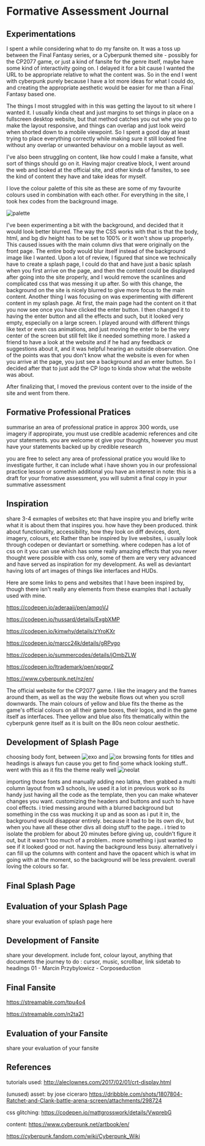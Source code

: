 # Formative Assessment Journal

## Experimentations

I spent a while considering what to do my fansite on. It was a toss up between the Final Fantasy series, or a Cyberpunk themed site - possibly for the CP2077 game, or just a kind of fansite for the genre itself, maybe have some kind of interactivity going on. I delayed it for a bit cause I wanted the URL to be appropriate relative to what the content was. So in the end I went with cyberpunk purely because I have a lot more ideas for what I could do, and creating the appropriate aesthetic would be easier for me than a Final Fantasy based one.

The things I most struggled with in this was getting the layout to sit where I wanted it. I usually kinda cheat and just margins to set things in place on a fullscreen desktop website, but that method catches you out whe you go to make the layout responsive, and things can overlap and just look weird when shorted down to a mobile viewpoint. So I spent a good day at least trying to place everything correctly while making sure it still looked fine without any overlap or unwanted behaviour on a mobile layout as well.

I've also been struggling on content, like how could I make a fansite, what sort of things should go on it. Having major creative block, I went around the web and looked at the official site, and other kinda of fansites, to see the kind of content they have and take ideas for myself.

I love the colour palette of this site as these are some of my favourite colours used in combination with each other. For everything in the site, I took hex codes from the background image.

![palette](/assets/website-palette.png)

I've been experimenting a bit with the background, and decided that it would look better blurred. The way the CSS works with that is that the body, html, and bg div height has to be set to 100% or it won't show up properly. This caused issues with the main column divs that were originally on the front page. The entire body would blur itself instead of the background image like I wanted. Upon a lot of review, I figured that since we technically have to create a splash page, I could do that and have just a basic splash when you first arrive on the page, and then the content could be displayed after going into the site properly, and I would remove the scanlines and complicated css that was messing it up after. So with this change, the background on the site is nicely blurred to give more focus to the main content.
Another thing I was focusing on was experimenting with different content in my splash page. At first, the main page had the content on it that you now see once you have clicked the enter button. I then changed it to having the enter button and all the effects and such, but it looked very empty, especially on a large screen. I played around with different things like text or even css animations, and just moving the enter to be the very center of the screen but still felt like it needed something more. I asked a friend to have a look at the website and if he had any feedback or suggestions about it, and it was helpful hearing an outside observation. One of the points was that you don't know what the website is even for when you arrive at the page, you just see a background and an enter button. So I decided after that to just add the CP logo to kinda show what the website was about.

After finalizing that, I moved the previous content over to the inside of the site and went from there.


## Formative Professional Pratices 
summarise an area of professional pratice in approx 300 words, use imagery if appropirate, you must use credible academic references and cite your statements. you are welcome ot give your thoughts, however you must have your statements backed up by credible research

you are free to select any area of professional pratice you would like to investigate further, it can include what i have shown you in our professional practice lesson or somethin additional you have an interest in
note: this is a draft for your fromative assessment, you will submit a final copy in your summative assessment

## Inspiration
share 3-4 exmaples of websites etc that have inspire you and briefly write what it is about them that inspires you. how have they been produced. think about functionality, accessibility, how they look on diff devices, dont, imagery, colours, etc
Rather than be inspired by live websites, i usually look through codepen or deviantart or something. where codepen has a lot of css on it you can use which has some really amazing effects that you never thought were possible with css only, some of them are very very advanced and have served as inspiration for my development. As well as deviantart having lots of art images of things like interfaces and HUDs.

Here are some links to pens and websites that I have been inspired by, though there isn't really any elements from these examples that I actually used with mine.

https://codepen.io/aderaaij/pen/amqoVJ

https://codepen.io/hussard/details/ExgbXMP

https://codepen.io/kimwhy/details/zYroKXr

https://codepen.io/marcc24k/details/gRPygo

https://codepen.io/summercodes/details/jOmbZLW

https://codepen.io/ltrademark/pen/xpgprZ

https://www.cyberpunk.net/nz/en/

The official website for the CP2077 game. I like the imagery and the frames around them, as well as the way the website flows out when you scroll downwards. The main colours of yellow and blue fits the theme as the game's official colours on all their game boxes, their logos, and in the game itself as interfaces. Thee yellow and blue also fits thematically within the cyberpunk genre itself as it is built on the 80s neon colour aesthetic.

## Development of Splash Page

choosing body font, between
![exo](/assets/font-exo.png)
and
![ox](/assets/font-oxanium.png)
browsing fonts for titles and headings is always fun cause you get to find some whack looking stuff.. went with this as it fits the theme really well
![neolat](/assets/font-neolatina.png)

importing those fonts and manually adding neo latina, then grabbed a multi column layout from w3 schools, ive used it a lot in previous work so its handy just having all the code as the template, then you can make whatever changes you want. customizing the headers and buttons and such to have cool effects. i tried messing around with a blurred background but something in the css was mucking it up and as soon as i put it in, the background would disappear entirely. because it had to be its own div, but when you have all these other divs all doing stuff to the page.. i tried to isolate the problem for about 20 minutes before giving up, couldn't figure it out, but it wasn't too much of a problem.. more something i just wanted to see if it looked good or not. having the background less busy. alternatively i can fill up the columns with content and have the opacent which is what im going with at the moment, so the background will be less prevalent. overall loving the colours so far.


## Final Splash Page


## Evaluation of your Splash Page
share your evaluation of splash page here

## Development of Fansite
share your development. include font, colour layout, anything that documents the journey
to do : cursor, music, scrollbar, link sidetab to headings
01 - Marcin Przybylowicz - Corposeduction

## Final Fansite
https://streamable.com/tpu4o4

https://streamable.com/n2ta21

## Evaluation of your Fansite
share your evaluation of your fansite

## References

tutorials used: 
http://aleclownes.com/2017/02/01/crt-display.html

(unused) asset:
by jose ciceraro
https://dribbble.com/shots/1807804-Ratchet-and-Clank-battle-arena-screen/attachments/298724

css glitching:
https://codepen.io/mattgrosswork/details/VwprebG

content:
https://www.cyberpunk.net/artbook/en/

https://cyberpunk.fandom.com/wiki/Cyberpunk_Wiki
